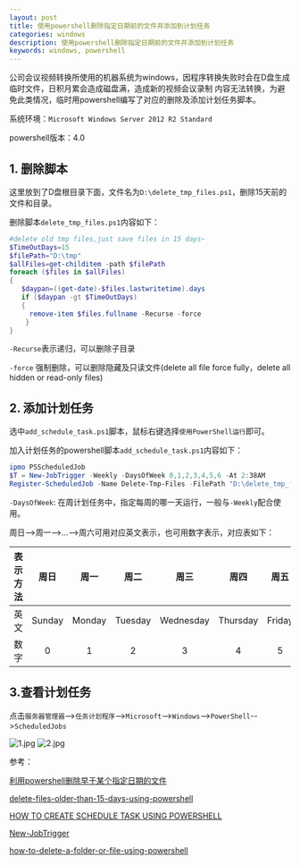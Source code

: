 ```yaml
---
layout: post
title: 使用powershell删除指定日期前的文件并添加到计划任务
categories: windows
description: 使用powershell删除指定日期前的文件并添加到计划任务
keywords: windows, powershell
---
```


  公司会议视频转换所使用的机器系统为windows，因程序转换失败时会在D盘生成临时文件，日积月累会造成磁盘满，造成新的视频会议录制
内容无法转换，为避免此类情况，临时用powershell编写了对应的删除及添加计划任务脚本。

系统环境：`Microsoft Windows Server 2012 R2 Standard`

powershell版本：4.0

## 1. 删除脚本

这里放到了D盘根目录下面，文件名为`D:\delete_tmp_files.ps1`，删除15天前的文件和目录。

删除脚本`delete_tmp_files.ps1`内容如下：

``` powershell
#delete old tmp files,just save files in 15 days~
$TimeOutDays=15    
$filePath="D:\tmp"     
$allFiles=get-childitem -path $filePath     
foreach ($files in $allFiles)     
{       
   $daypan=((get-date)-$files.lastwritetime).days       
   if ($daypan -gt $TimeOutDays)       
   {         
     remove-item $files.fullname -Recurse -force       
    }     
}
```
`-Recurse`表示递归，可以删除子目录

`-force` 强制删除，可以删除隐藏及只读文件(delete all file force fully，delete all hidden or read-only files)



## 2. 添加计划任务

选中`add_schedule_task.ps1`脚本，鼠标右键选择`使用PowerShell运行`即可。

加入计划任务的powershell脚本`add_schedule_task.ps1`内容如下：

``` powershell
ipmo PSScheduledJob 
$T = New-JobTrigger -Weekly -DaysOfWeek 0,1,2,3,4,5,6 -At 2:38AM
Register-ScheduledJob -Name Delete-Tmp-Files -FilePath "D:\delete_tmp_files.ps1" -Trigger $T
```

`-DaysOfWeek`: 在周计划任务中，指定每周的哪一天运行，一般与`-Weekly`配合使用。

周日-->周一-->...-->周六可用对应英文表示，也可用数字表示，对应表如下：

| 表示方法 | 周日 | 周一 | 周二 | 周三 | 周四 | 周五 | 周六 |
| :------:| :--: |:--: |:--: |:--: |:--: |:--: |:--: |
| 英文 | Sunday | Monday | Tuesday | Wednesday | Thursday | Friday | Saturday
| 数字 | 0 | 1 | 2 | 3 | 4 | 5 | 6 |

## 3.查看计划任务

点击`服务器管理器`-->`任务计划程序`-->`Microsoft`-->`Windows`-->`PowerShell`-->`ScheduledJobs`

![1.jpg](https://i.loli.net/2018/06/27/5b3275ba4f779.jpg)
![2.jpg](https://i.loli.net/2018/06/27/5b3275c47f58c.jpg)

参考：

[利用powershell删除早于某个指定日期的文件](http://blog.51cto.com/281816327/1436751)

[delete-files-older-than-15-days-using-powershell](https://stackoverflow.com/questions/17829785/delete-files-older-than-15-days-using-powershell)

[HOW TO CREATE SCHEDULE TASK USING POWERSHELL](https://gallery.technet.microsoft.com/scriptcenter/for-windows-7-and-less-1042e194)

[New-JobTrigger](https://docs.microsoft.com/en-us/powershell/module/psscheduledjob/new-jobtrigger?view=powershell-5.1)

[how-to-delete-a-folder-or-file-using-powershell](http://dotnet-helpers.com/powershell-demo/how-to-delete-a-folder-or-file-using-powershell/)


